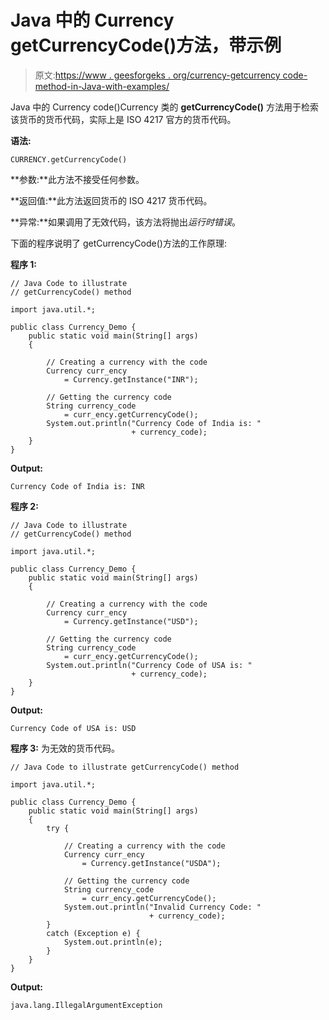 # Java 中的 Currency getCurrencyCode()方法，带示例

> 原文:[https://www . geesforgeks . org/currency-getcurrency code-method-in-Java-with-examples/](https://www.geeksforgeeks.org/currency-getcurrencycode-method-in-java-with-examples/)

Java 中的 Currency code()Currency 类的 **getCurrencyCode()** 方法用于检索该货币的货币代码，实际上是 ISO 4217 官方的货币代码。

**语法:**

```
CURRENCY.getCurrencyCode()
```

**参数:**此方法不接受任何参数。

**返回值:**此方法返回货币的 ISO 4217 货币代码。

**异常:**如果调用了无效代码，该方法将抛出*运行时错误*。

下面的程序说明了 getCurrencyCode()方法的工作原理:

**程序 1:**

```
// Java Code to illustrate
// getCurrencyCode() method

import java.util.*;

public class Currency_Demo {
    public static void main(String[] args)
    {

        // Creating a currency with the code
        Currency curr_ency
            = Currency.getInstance("INR");

        // Getting the currency code
        String currency_code
            = curr_ency.getCurrencyCode();
        System.out.println("Currency Code of India is: "
                           + currency_code);
    }
}
```

**Output:**

```
Currency Code of India is: INR

```

**程序 2:**

```
// Java Code to illustrate
// getCurrencyCode() method

import java.util.*;

public class Currency_Demo {
    public static void main(String[] args)
    {

        // Creating a currency with the code
        Currency curr_ency
            = Currency.getInstance("USD");

        // Getting the currency code
        String currency_code
            = curr_ency.getCurrencyCode();
        System.out.println("Currency Code of USA is: "
                           + currency_code);
    }
}
```

**Output:**

```
Currency Code of USA is: USD

```

**程序 3:** 为无效的货币代码。

```
// Java Code to illustrate getCurrencyCode() method

import java.util.*;

public class Currency_Demo {
    public static void main(String[] args)
    {
        try {

            // Creating a currency with the code
            Currency curr_ency
                = Currency.getInstance("USDA");

            // Getting the currency code
            String currency_code
                = curr_ency.getCurrencyCode();
            System.out.println("Invalid Currency Code: "
                               + currency_code);
        }
        catch (Exception e) {
            System.out.println(e);
        }
    }
}
```

**Output:**

```
java.lang.IllegalArgumentException

```